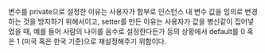 변수를 private으로 설정한 이유는 사용자가 함부로 인스턴스 내 변수 값을 임의로 변경하는 것을 방지하기 위해서이고, setter를 만든 이유는 사용자가 값을 병신같이 집어넣었을 때, 예를 들어 사람의 나이를 음수로 설정한다든가 등의 상황에서 default를 0 혹은 1 (미국 혹은 한국 기준)으로 재설정해주기 위함이다.
